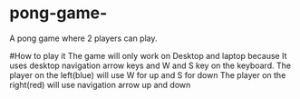 # pong-game-
A pong game where 2 players can play.

#How to play it
The game will only work on Desktop and laptop because
It uses desktop navigation arrow keys and
W and S key on the keyboard.
The player on the left(blue) will use W for up and S for down
The player on the right(red) will use navigation arrow up and down
